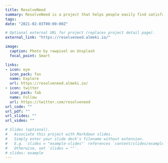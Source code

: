 ```yaml
---
title: ResolveNeed
summary: ResolveNeed is a project that helps people easily find satisfaction to all their needs.
tags:
date: "2021-02-03T00:00:00Z"

# Optional external URL for project (replaces project detail page).
external_link: "https://resolveneed.almeki.io/"

image:
  caption: Photo by rawpixel on Unsplash
  focal_point: Smart

links:
- icon: eye
  icon_pack: fas
  name: Explore
  url: https://resolveneed.almeki.io/
- icon: twitter
  icon_pack: fab
  name: Follow
  url: https://twitter.com/resolveneed
url_code: ""
url_pdf: ""
url_slides: ""
url_video: ""

# Slides (optional).
#   Associate this project with Markdown slides.
#   Simply enter your slide deck's filename without extension.
#   E.g. `slides = "example-slides"` references `content/slides/example-slides.md`.
#   Otherwise, set `slides = ""`.
# slides: example
---
```

[comment]: <> (Project detail if there is no external detail page)
